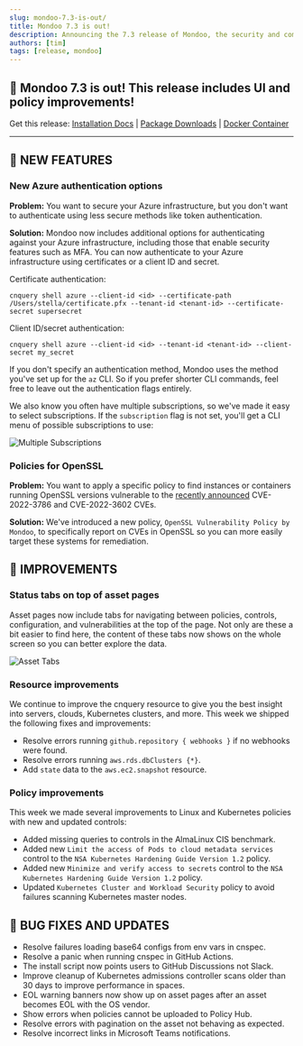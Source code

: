 ```yaml
---
slug: mondoo-7.3-is-out/
title: Mondoo 7.3 is out!
description: Announcing the 7.3 release of Mondoo, the security and compliance platform that prioritizes risks that matter most in your infrastructure.
authors: [tim]
tags: [release, mondoo]
---
```


## 🥳 Mondoo 7.3 is out! This release includes UI and policy improvements!

Get this release: [Installation Docs](/cnspec/) | [Package Downloads](https://releases.mondoo.com/mondoo/) | [Docker Container](https://hub.docker.com/r/mondoo/client)

---

## 🎉 NEW FEATURES

### New Azure authentication options

**Problem:** You want to secure your Azure infrastructure, but you don't want to authenticate using less secure methods like token authentication.

**Solution:** Mondoo now includes additional options for authenticating against your Azure infrastructure, including those that enable security features such as MFA. You can now authenticate to your Azure infrastructure using certificates or a client ID and secret.

Certificate authentication:

```shell
cnquery shell azure --client-id <id> --certificate-path /Users/stella/certificate.pfx --tenant-id <tenant-id> --certificate-secret supersecret
```

Client ID/secret authentication:

```shell
cnquery shell azure --client-id <id> --tenant-id <tenant-id> --client-secret my_secret
```

If you don't specify an authentication method, Mondoo uses the method you've set up for the `az` CLI. So if you prefer shorter CLI commands, feel free to leave out the authentication flags entirely.

We also know you often have multiple subscriptions, so we've made it easy to select subscriptions. If the `subscription` flag is not set, you'll get a CLI menu of possible subscriptions to use:

![Multiple Subscriptions](/img/releases/2022-11-08-mondoo-7.3-is-out/multiple_subs.png)

### Policies for OpenSSL

**Problem:** You want to apply a specific policy to find instances or containers running OpenSSL versions vulnerable to the [recently announced](https://www.openssl.org/blog/blog/2022/11/01/email-address-overflows/) CVE-2022-3786 and CVE-2022-3602 CVEs.

**Solution:** We've introduced a new policy, `OpenSSL Vulnerability Policy by Mondoo`, to specifically report on CVEs in OpenSSL so you can more easily target these systems for remediation.

## 🧹 IMPROVEMENTS

### Status tabs on top of asset pages

Asset pages now include tabs for navigating between policies, controls, configuration, and vulnerabilities at the top of the page. Not only are these a bit easier to find here, the content of these tabs now shows on the whole screen so you can better explore the data.

![Asset Tabs](/img/releases/2022-11-08-mondoo-7.3-is-out/tabs.png)

### Resource improvements

We continue to improve the cnquery resource to give you the best insight into servers, clouds, Kubernetes clusters, and more. This week we shipped the following fixes and improvements:

- Resolve errors running `github.repository { webhooks }` if no webhooks were found.
- Resolve errors running `aws.rds.dbClusters {*}`.
- Add `state` data to the `aws.ec2.snapshot` resource.

### Policy improvements

This week we made several improvements to Linux and Kubernetes policies with new and updated controls:

- Added missing queries to controls in the AlmaLinux CIS benchmark.
- Added new `Limit the access of Pods to cloud metadata services ` control to the `NSA Kubernetes Hardening Guide Version 1.2` policy.
- Added new `Minimize and verify access to secrets` control to the `NSA Kubernetes Hardening Guide Version 1.2` policy.
- Updated `Kubernetes Cluster and Workload Security` policy to avoid failures scanning Kubernetes master nodes.

## 🐛 BUG FIXES AND UPDATES

- Resolve failures loading base64 configs from env vars in cnspec.
- Resolve a panic when running cnspec in GitHub Actions.
- The install script now points users to GitHub Discussions not Slack.
- Improve cleanup of Kubernetes admissions controller scans older than 30 days to improve performance in spaces.
- EOL warning banners now show up on asset pages after an asset becomes EOL with the OS vendor.
- Show errors when policies cannot be uploaded to Policy Hub.
- Resolve errors with pagination on the asset not behaving as expected.
- Resolve incorrect links in Microsoft Teams notifications.
